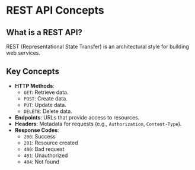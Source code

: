 # REST API Concepts

## What is a REST API?
REST (Representational State Transfer) is an architectural style for building web services.

## Key Concepts
- **HTTP Methods**:
  - `GET`: Retrieve data.
  - `POST`: Create data.
  - `PUT`: Update data.
  - `DELETE`: Delete data.
- **Endpoints**: URLs that provide access to resources.
- **Headers**: Metadata for requests (e.g., `Authorization`, `Content-Type`).
- **Response Codes**:
  - `200`: Success
  - `201`: Resource created
  - `400`: Bad request
  - `401`: Unauthorized
  - `404`: Not found

